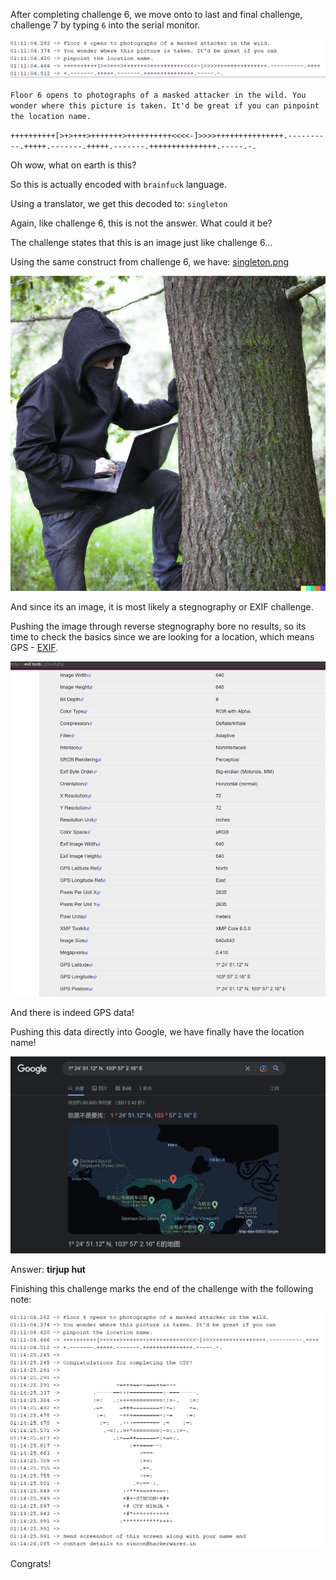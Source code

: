 After completing challenge 6, we move onto to last and final challenge, challenge 7 by typing `6` into the serial monitor.

![Challenge 7](challenge7.png)

`Floor 6 opens to photographs of a masked attacker in the wild. You wonder where this picture is taken. It'd be great if you can pinpoint the location name.`

`++++++++++[>+>+++>+++++++>++++++++++<<<<-]>>>>+++++++++++++++.----------.+++++.-------.+++++.-------.+++++++++++++++.-----.-.`

Oh wow, what on earth is this?

So this is actually encoded with `brainfuck` language.

Using a translator, we get this decoded to: `singleton`

Again, like challenge 6, this is not the answer. What could it be?

The challenge states that this is an image just like challenge 6...

Using the same construct from challenge 6, we have: [singleton.png](hackerwares.in/singleton.png)

![singleton](singleton.png)

And since its an image, it is most likely a stegnography or EXIF challenge.

Pushing the image through reverse stegnography bore no results, so its time to check the basics since we are looking for a location, which means GPS - [EXIF](exif.tools).

![EXIFResults](C7-1.png)

And there is indeed GPS data!

Pushing this data directly into Google, we have finally have the location name!

![GoogleResults](C7-2.png)

Answer: **tirjup hut**

Finishing this challenge marks the end of the challenge with the following note:

![completion](Completed.png)

Congrats!
